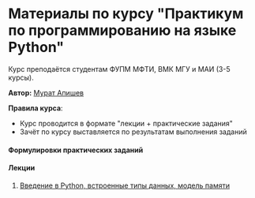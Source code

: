 <h1>Материалы по курсу "Практикум по программированию на языке Python"</h1>

Курс преподаётся студентам ФУПМ МФТИ, ВМК МГУ и МАИ (3-5 курсы).

__Автор:__ [Мурат Апишев](http://www.machinelearning.ru/wiki/index.php?title=Участник:Mapishev)

__Правила курса__:

- Курс проводится в формате "лекции + практические задания"
- Зачёт по курсу выставляется по результатам выполнения заданий

<h4>Формулировки практических заданий</h4>

<h4>Лекции</h2>

1. [Введение в Python, встроенные типы данных, модель памяти](https://github.com/MelLain/mipt-python/blob/spring-2021/lectures/01-intro.ipynb)
